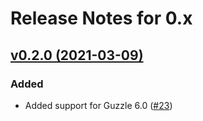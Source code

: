 # Release Notes for 0.x

## [v0.2.0 (2021-03-09)](https://github.com/easy-http/mock-builder/compare/v0.1.0...v0.2.0)

### Added
- Added support for Guzzle 6.0 ([#23](https://github.com/easy-http/mock-builder/pull/23))
